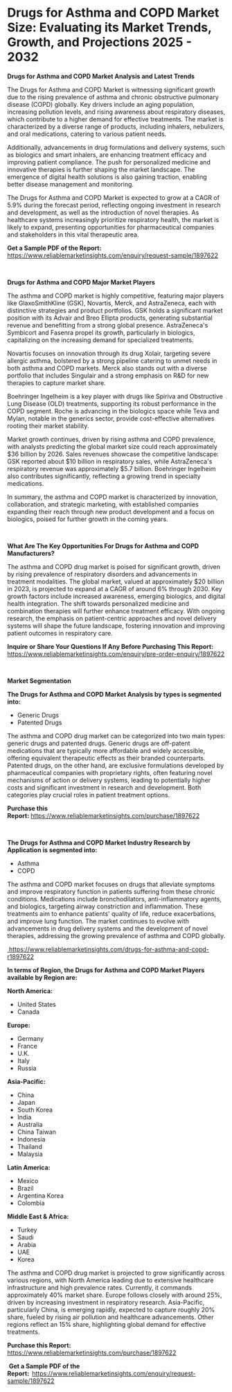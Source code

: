 <p><h1>Drugs for Asthma and COPD Market Size: Evaluating its Market Trends, Growth, and Projections 2025 - 2032</h1></p><p><strong>Drugs for Asthma and COPD Market Analysis and Latest Trends</strong></p>
<p><p>The Drugs for Asthma and COPD Market is witnessing significant growth due to the rising prevalence of asthma and chronic obstructive pulmonary disease (COPD) globally. Key drivers include an aging population, increasing pollution levels, and rising awareness about respiratory diseases, which contribute to a higher demand for effective treatments. The market is characterized by a diverse range of products, including inhalers, nebulizers, and oral medications, catering to various patient needs.</p><p>Additionally, advancements in drug formulations and delivery systems, such as biologics and smart inhalers, are enhancing treatment efficacy and improving patient compliance. The push for personalized medicine and innovative therapies is further shaping the market landscape. The emergence of digital health solutions is also gaining traction, enabling better disease management and monitoring.</p><p>The Drugs for Asthma and COPD Market is expected to grow at a CAGR of 5.9% during the forecast period, reflecting ongoing investment in research and development, as well as the introduction of novel therapies. As healthcare systems increasingly prioritize respiratory health, the market is likely to expand, presenting opportunities for pharmaceutical companies and stakeholders in this vital therapeutic area.</p></p>
<p><strong>Get a Sample PDF of the Report:&nbsp;</strong> <a href="https://www.reliablemarketinsights.com/enquiry/request-sample/1897622?utm_campaign=2280&utm_medium=2&utm_source=Github&utm_content=ia&utm_term=19042025&utm_id=drugs-for-asthma-and-copd">https://www.reliablemarketinsights.com/enquiry/request-sample/1897622</a></p>
<p>&nbsp;</p>
<p><strong>Drugs for Asthma and COPD Major Market Players</strong></p>
<p><p>The asthma and COPD market is highly competitive, featuring major players like GlaxoSmithKline (GSK), Novartis, Merck, and AstraZeneca, each with distinctive strategies and product portfolios. GSK holds a significant market position with its Advair and Breo Ellipta products, generating substantial revenue and benefitting from a strong global presence. AstraZeneca's Symbicort and Fasenra propel its growth, particularly in biologics, capitalizing on the increasing demand for specialized treatments.</p><p>Novartis focuses on innovation through its drug Xolair, targeting severe allergic asthma, bolstered by a strong pipeline catering to unmet needs in both asthma and COPD markets. Merck also stands out with a diverse portfolio that includes Singulair and a strong emphasis on R&D for new therapies to capture market share.</p><p>Boehringer Ingelheim is a key player with drugs like Spiriva and Obstructive Lung Disease (OLD) treatments, supporting its robust performance in the COPD segment. Roche is advancing in the biologics space while Teva and Mylan, notable in the generics sector, provide cost-effective alternatives rooting their market stability.</p><p>Market growth continues, driven by rising asthma and COPD prevalence, with analysts predicting the global market size could reach approximately $36 billion by 2026. Sales revenues showcase the competitive landscape: GSK reported about $10 billion in respiratory sales, while AstraZeneca's respiratory revenue was approximately $5.7 billion. Boehringer Ingelheim also contributes significantly, reflecting a growing trend in specialty medications.</p><p>In summary, the asthma and COPD market is characterized by innovation, collaboration, and strategic marketing, with established companies expanding their reach through new product development and a focus on biologics, poised for further growth in the coming years.</p></p>
<p>&nbsp;</p>
<p><strong>What Are The Key Opportunities For Drugs for Asthma and COPD Manufacturers?</strong></p>
<p><p>The asthma and COPD drug market is poised for significant growth, driven by rising prevalence of respiratory disorders and advancements in treatment modalities. The global market, valued at approximately $20 billion in 2023, is projected to expand at a CAGR of around 6% through 2030. Key growth factors include increased awareness, emerging biologics, and digital health integration. The shift towards personalized medicine and combination therapies will further enhance treatment efficacy. With ongoing research, the emphasis on patient-centric approaches and novel delivery systems will shape the future landscape, fostering innovation and improving patient outcomes in respiratory care.</p></p>
<p><strong>Inquire or Share Your Questions If Any Before Purchasing This Report:</strong> <a href="https://www.reliablemarketinsights.com/enquiry/pre-order-enquiry/1897622?utm_campaign=2280&utm_medium=2&utm_source=Github&utm_content=ia&utm_term=19042025&utm_id=drugs-for-asthma-and-copd">https://www.reliablemarketinsights.com/enquiry/pre-order-enquiry/1897622</a></p>
<p>&nbsp;</p>
<p><strong>Market Segmentation</strong></p>
<p><strong>The Drugs for Asthma and COPD Market Analysis by types is segmented into:</strong></p>
<p><ul><li>Generic Drugs</li><li>Patented Drugs</li></ul></p>
<p><p>The asthma and COPD drug market can be categorized into two main types: generic drugs and patented drugs. Generic drugs are off-patent medications that are typically more affordable and widely accessible, offering equivalent therapeutic effects as their branded counterparts. Patented drugs, on the other hand, are exclusive formulations developed by pharmaceutical companies with proprietary rights, often featuring novel mechanisms of action or delivery systems, leading to potentially higher costs and significant investment in research and development. Both categories play crucial roles in patient treatment options.</p></p>
<p><strong>Purchase this Report:&nbsp;</strong><a href="https://www.reliablemarketinsights.com/purchase/1897622?utm_campaign=2280&utm_medium=2&utm_source=Github&utm_content=ia&utm_term=19042025&utm_id=drugs-for-asthma-and-copd">https://www.reliablemarketinsights.com/purchase/1897622</a></p>
<p>&nbsp;</p>
<p><strong>The Drugs for Asthma and COPD Market Industry Research by Application is segmented into:</strong></p>
<p><ul><li>Asthma</li><li>COPD</li></ul></p>
<p><p>The asthma and COPD market focuses on drugs that alleviate symptoms and improve respiratory function in patients suffering from these chronic conditions. Medications include bronchodilators, anti-inflammatory agents, and biologics, targeting airway constriction and inflammation. These treatments aim to enhance patients' quality of life, reduce exacerbations, and improve lung function. The market continues to evolve with advancements in drug delivery systems and the development of novel therapies, addressing the growing prevalence of asthma and COPD globally.</p></p>
<p><a href="https://www.reliablemarketinsights.com/drugs-for-asthma-and-copd-r1897622?utm_campaign=2280&utm_medium=2&utm_source=Github&utm_content=ia&utm_term=19042025&utm_id=drugs-for-asthma-and-copd">&nbsp;https://www.reliablemarketinsights.com/drugs-for-asthma-and-copd-r1897622</a></p>
<p><strong>In terms of Region, the Drugs for Asthma and COPD Market Players available by Region are:</strong></p>
<p>
    <p> <strong> North America: </strong>
        <ul>
            <li>United States</li>
            <li>Canada</li>
        </ul>
        </p> 
    <p> <strong> Europe: </strong>
        <ul>
            <li>Germany</li>
            <li>France</li>
            <li>U.K.</li>
            <li>Italy</li>
            <li>Russia</li>
        </ul>
        </p> 
    <p> <strong> Asia-Pacific: </strong>
        <ul>
            <li>China</li>
            <li>Japan</li>
            <li>South Korea</li>
            <li>India</li>
            <li>Australia</li>
            <li>China Taiwan</li>
            <li>Indonesia</li>
            <li>Thailand</li>
            <li>Malaysia</li>
        </ul>
        </p> 
    <p> <strong> Latin America: </strong>
        <ul>
            <li>Mexico</li>
            <li>Brazil</li>
            <li>Argentina Korea</li>
            <li>Colombia</li>
        </ul>
        </p> 
    <p> <strong> Middle East & Africa: </strong>
        <ul>
            <li>Turkey</li>
            <li>Saudi</li>
            <li>Arabia</li>
            <li>UAE</li>
            <li>Korea</li>
        </ul>
    </p>
    </p>
<p><p>The asthma and COPD drug market is projected to grow significantly across various regions, with North America leading due to extensive healthcare infrastructure and high prevalence rates. Currently, it commands approximately 40% market share. Europe follows closely with around 25%, driven by increasing investment in respiratory research. Asia-Pacific, particularly China, is emerging rapidly, expected to capture roughly 20% share, fueled by rising air pollution and healthcare advancements. Other regions reflect an 15% share, highlighting global demand for effective treatments.</p></p>
<p><strong>Purchase this Report: </strong><a href="https://www.reliablemarketinsights.com/purchase/1897622?utm_campaign=2280&utm_medium=2&utm_source=Github&utm_content=ia&utm_term=19042025&utm_id=drugs-for-asthma-and-copd">https://www.reliablemarketinsights.com/purchase/1897622</a></p>
<p>&nbsp;<strong>Get a Sample PDF of the Report:&nbsp;&nbsp;</strong><a href="https://www.reliablemarketinsights.com/enquiry/request-sample/1897622?utm_campaign=2280&utm_medium=2&utm_source=Github&utm_content=ia&utm_term=19042025&utm_id=drugs-for-asthma-and-copd">https://www.reliablemarketinsights.com/enquiry/request-sample/1897622</a></p>
<p><strong></strong></p>
<p><p></p><p></p><p></p></p>